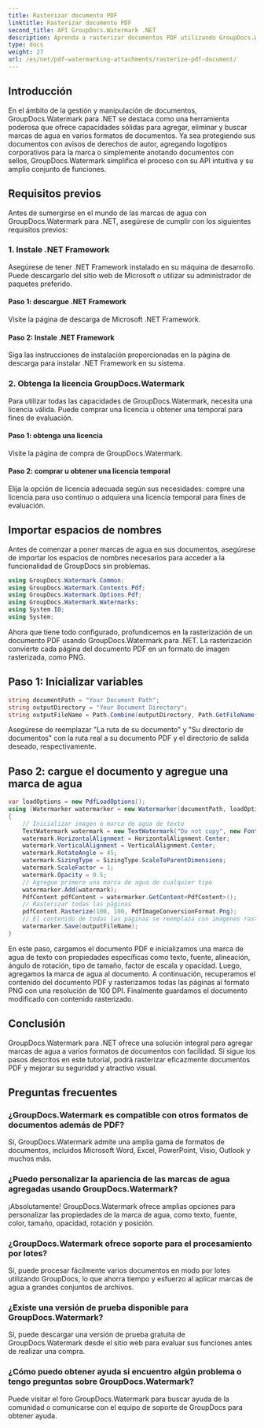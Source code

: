 ```yaml
---
title: Rasterizar documento PDF
linktitle: Rasterizar documento PDF
second_title: API GroupDocs.Watermark .NET
description: Aprenda a rasterizar documentos PDF utilizando GroupDocs.Watermark para .NET. Mejore la seguridad de los documentos y el atractivo visual sin esfuerzo.
type: docs
weight: 27
url: /es/net/pdf-watermarking-attachments/rasterize-pdf-document/
---
```

## Introducción
En el ámbito de la gestión y manipulación de documentos, GroupDocs.Watermark para .NET se destaca como una herramienta poderosa que ofrece capacidades sólidas para agregar, eliminar y buscar marcas de agua en varios formatos de documentos. Ya sea protegiendo sus documentos con avisos de derechos de autor, agregando logotipos corporativos para la marca o simplemente anotando documentos con sellos, GroupDocs.Watermark simplifica el proceso con su API intuitiva y su amplio conjunto de funciones.
## Requisitos previos
Antes de sumergirse en el mundo de las marcas de agua con GroupDocs.Watermark para .NET, asegúrese de cumplir con los siguientes requisitos previos:
### 1. Instale .NET Framework
Asegúrese de tener .NET Framework instalado en su máquina de desarrollo. Puede descargarlo del sitio web de Microsoft o utilizar su administrador de paquetes preferido.
#### Paso 1: descargue .NET Framework
Visite la página de descarga de Microsoft .NET Framework.
#### Paso 2: Instale .NET Framework
Siga las instrucciones de instalación proporcionadas en la página de descarga para instalar .NET Framework en su sistema.
### 2. Obtenga la licencia GroupDocs.Watermark
Para utilizar todas las capacidades de GroupDocs.Watermark, necesita una licencia válida. Puede comprar una licencia u obtener una temporal para fines de evaluación.
#### Paso 1: obtenga una licencia
Visite la página de compra de GroupDocs.Watermark.
#### Paso 2: comprar u obtener una licencia temporal
Elija la opción de licencia adecuada según sus necesidades: compre una licencia para uso continuo o adquiera una licencia temporal para fines de evaluación.

## Importar espacios de nombres
Antes de comenzar a poner marcas de agua en sus documentos, asegúrese de importar los espacios de nombres necesarios para acceder a la funcionalidad de GroupDocs sin problemas.
```csharp
using GroupDocs.Watermark.Common;
using GroupDocs.Watermark.Contents.Pdf;
using GroupDocs.Watermark.Options.Pdf;
using GroupDocs.Watermark.Watermarks;
using System.IO;
using System;
```

Ahora que tiene todo configurado, profundicemos en la rasterización de un documento PDF usando GroupDocs.Watermark para .NET. La rasterización convierte cada página del documento PDF en un formato de imagen rasterizada, como PNG.
## Paso 1: Inicializar variables
```csharp
string documentPath = "Your Document Path";
string outputDirectory = "Your Document Directory";
string outputFileName = Path.Combine(outputDirectory, Path.GetFileName(documentPath));
```
Asegúrese de reemplazar "La ruta de su documento" y "Su directorio de documentos" con la ruta real a su documento PDF y el directorio de salida deseado, respectivamente.
## Paso 2: cargue el documento y agregue una marca de agua
```csharp
var loadOptions = new PdfLoadOptions();
using (Watermarker watermarker = new Watermarker(documentPath, loadOptions))
{
    // Inicializar imagen o marca de agua de texto
    TextWatermark watermark = new TextWatermark("Do not copy", new Font("Arial", 8));
    watermark.HorizontalAlignment = HorizontalAlignment.Center;
    watermark.VerticalAlignment = VerticalAlignment.Center;
    watermark.RotateAngle = 45;
    watermark.SizingType = SizingType.ScaleToParentDimensions;
    watermark.ScaleFactor = 1;
    watermark.Opacity = 0.5;
    // Agregue primero una marca de agua de cualquier tipo
    watermarker.Add(watermark);
    PdfContent pdfContent = watermarker.GetContent<PdfContent>();
    // Rasterizar todas las páginas
    pdfContent.Rasterize(100, 100, PdfImageConversionFormat.Png);
    // El contenido de todas las páginas se reemplaza con imágenes rasterizadas.
    watermarker.Save(outputFileName);
}
```
En este paso, cargamos el documento PDF e inicializamos una marca de agua de texto con propiedades específicas como texto, fuente, alineación, ángulo de rotación, tipo de tamaño, factor de escala y opacidad. Luego, agregamos la marca de agua al documento. A continuación, recuperamos el contenido del documento PDF y rasterizamos todas las páginas al formato PNG con una resolución de 100 DPI. Finalmente guardamos el documento modificado con contenido rasterizado.

## Conclusión
GroupDocs.Watermark para .NET ofrece una solución integral para agregar marcas de agua a varios formatos de documentos con facilidad. Si sigue los pasos descritos en este tutorial, podrá rasterizar eficazmente documentos PDF y mejorar su seguridad y atractivo visual.
## Preguntas frecuentes
### ¿GroupDocs.Watermark es compatible con otros formatos de documentos además de PDF?
Sí, GroupDocs.Watermark admite una amplia gama de formatos de documentos, incluidos Microsoft Word, Excel, PowerPoint, Visio, Outlook y muchos más.
### ¿Puedo personalizar la apariencia de las marcas de agua agregadas usando GroupDocs.Watermark?
¡Absolutamente! GroupDocs.Watermark ofrece amplias opciones para personalizar las propiedades de la marca de agua, como texto, fuente, color, tamaño, opacidad, rotación y posición.
### ¿GroupDocs.Watermark ofrece soporte para el procesamiento por lotes?
Sí, puede procesar fácilmente varios documentos en modo por lotes utilizando GroupDocs, lo que ahorra tiempo y esfuerzo al aplicar marcas de agua a grandes conjuntos de archivos.
### ¿Existe una versión de prueba disponible para GroupDocs.Watermark?
Sí, puede descargar una versión de prueba gratuita de GroupDocs.Watermark desde el sitio web para evaluar sus funciones antes de realizar una compra.
### ¿Cómo puedo obtener ayuda si encuentro algún problema o tengo preguntas sobre GroupDocs.Watermark?
Puede visitar el foro GroupDocs.Watermark para buscar ayuda de la comunidad o comunicarse con el equipo de soporte de GroupDocs para obtener ayuda.